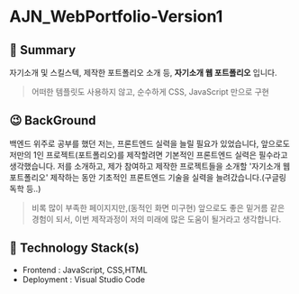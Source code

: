 # **AJN_WebPortfolio-Version1**

## 📌 Summary

자기소개 및 스킬스텍, 제작한 포트폴리오 소개 등,
**자기소개 웹 포트폴리오** 입니다.

>  어떠한 템플릿도 사용하지 않고, 순수하게 CSS, JavaScript 만으로 구현

 
 
## 😉 BackGround
백엔드 위주로 공부를 했던 저는, 프론트엔드 실력을 늘릴 필요가 있었습니다, 
앞으로도 저만의 1인 프로젝트(포트폴리오)를 제작할려면 기본적인 프론트엔드 실력은 필수라고 생각했습니다.
저를 소개하고, 제가 참여하고 제작한 프로젝트들을 소개할 
'자기소개 웹포트폴리오' 제작하는 동안 기초적인 프론트엔드 기술을
실력을 늘려갔습니다.(구글링 독학 등..)

> 비록 많이 부족한 페이지지만,(동적인 화면 미구현) 앞으로도 좋은 밑거름 같은 경험이 되서, 이번 제작과정이 저의 미래에 많은
> 도움이 될거라고 생각합니다.

## 🔨  Technology Stack(s)
-   Frontend : JavaScript, CSS,HTML
-  Deployment : Visual Studio Code
